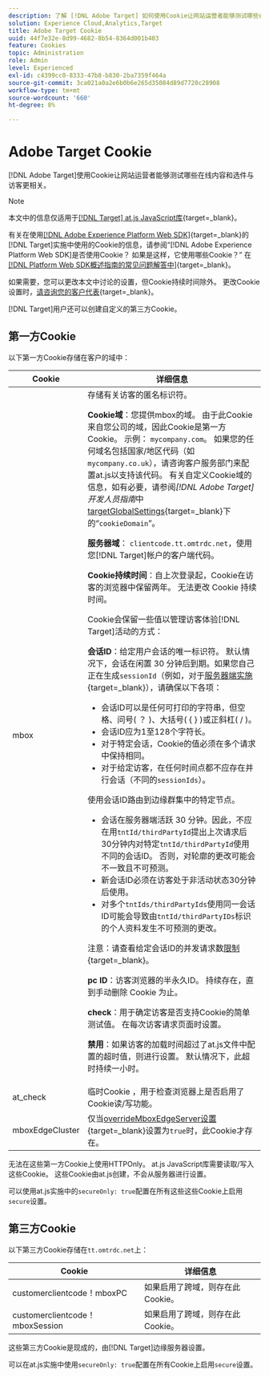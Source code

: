 ```yaml
---
description: 了解 [!DNL Adobe Target] 如何使用Cookie让网站运营者能够测试哪些在线内容和选件与访客更相关。
solution: Experience Cloud,Analytics,Target
title: Adobe Target Cookie
uuid: 44f7e32e-8d99-4682-8b54-8364d001b403
feature: Cookies
topic: Administration
role: Admin
level: Experienced
exl-id: c4399cc0-8333-47b8-b830-2ba7359f464a
source-git-commit: 3ca021a0a2e6b0b6e265d35084d89d7720c28908
workflow-type: tm+mt
source-wordcount: '660'
ht-degree: 8%

---
```


# Adobe Target Cookie

[!DNL Adobe Target]使用Cookie让网站运营者能够测试哪些在线内容和选件与访客更相关。

>[!NOTE]
>
>本文中的信息仅适用于[[!DNL Target] at.js JavaScript库](https://experienceleague.adobe.com/docs/target-dev/developer/client-side/at-js-implementation/functions-overview/targetglobalsettings.html?lang=zh-Hans){target=_blank}。
>
>有关在使用[[!DNL Adobe Experience Platform Web SDK]](https://experienceleague.adobe.com/docs/experience-platform/edge/home.html?lang=zh-Hans){target=_blank}的[!DNL Target]实施中使用的Cookie的信息，请参阅“[!DNL Adobe Experience Platform Web SDK]是否使用Cookie？ 如果是这样，它使用哪些Cookie？” 在[[!DNL Platform Web SDK概述指南的常见问题解答中]](https://experienceleague.adobe.com/docs/experience-platform/edge/web-sdk-faq.html?lang=zh-Hans){target=_blank}。
>
>如果需要，您可以更改本文中讨论的设置，但Cookie持续时间除外。 更改Cookie设置时，[请咨询您的客户代表](https://experienceleague.adobe.com/docs/target/using/cmp-resources-and-contact-information.html?lang=zh-Hans){target=_blank}。
>
>[!DNL Target]用户还可以创建自定义的第三方Cookie。

## 第一方Cookie

以下第一方Cookie存储在客户的域中：

| Cookie | 详细信息 |
| --- | --- |
| mbox | 存储有关访客的匿名标识符。<P>**Cookie域**：您提供mbox的域。 由于此Cookie来自您公司的域，因此Cookie是第一方Cookie。 示例： `mycompany.com`。 如果您的任何域名包括国家/地区代码（如`mycompany.co.uk`），请咨询客户服务部门来配置at.js以支持该代码。 有关自定义Cookie域的信息，如有必要，请参阅&#x200B;*[!DNL Adobe Target]开发人员指南*&#x200B;中[targetGlobalSettings](https://experienceleague.adobe.com/docs/target-dev/developer/client-side/at-js-implementation/functions-overview/targetglobalsettings.html?lang=zh-Hans){target=_blank}下的“`cookieDomain`”。<P>**服务器域**： `clientcode.tt.omtrdc.net`，使用您[!DNL Target]帐户的客户端代码。<P>**Cookie持续时间**：自上次登录起，Cookie在访客的浏览器中保留两年。 无法更改 Cookie 持续时间。<P>Cookie会保留一些值以管理访客体验[!DNL Target]活动的方式：<P>**会话ID**：给定用户会话的唯一标识符。 默认情况下，会话在闲置 30 分钟后到期。如果您自己正在生成`sessionId`（例如，对于[服务器端实施](https://experienceleague.adobe.com/docs/target-dev/developer/server-side/server-side-overview.html?lang=zh-Hans){target=_blank}），请确保以下各项：<ul><li>会话ID可以是任何可打印的字符串，但空格、问号( ？ )、大括号( { } )或正斜杠( / )。</li><li>会话ID应为1至128个字符长。</li><li>对于特定会话，Cookie的值必须在多个请求中保持相同。</li><li>对于给定访客，在任何时间点都不应存在并行会话（不同的`sessionIds`）。</li></ul>使用会话ID路由到边缘群集中的特定节点。<ul><li>会话在服务器端活跃 30 分钟。因此，不应在用`tntId/thirdPartyId`提出上次请求后30分钟内对特定`tntId/thirdPartyId`使用不同的会话ID。 否则，对轮廓的更改可能会不一致且不可预测。</li><li>新会话ID必须在访客处于非活动状态30分钟后使用。</li><li>对多个`tntIds/thirdPartyIds`使用同一会话ID可能会导致由`tntId/thirdPartyIDs`标识的个人资料发生不可预测的更改。</li></ul>注意：请查看给定会话ID的并发请求数[限制](https://experienceleague.adobe.com/docs/target/using/troubleshoot/target-limits.html?lang=zh-Hans#content-delivery){target=_blank}。<P>**pc ID**：访客浏览器的半永久ID。 持续存在，直到手动删除 Cookie 为止。<P>**check**：用于确定访客是否支持Cookie的简单测试值。 在每次访客请求页面时设置。<P>**禁用**：如果访客的加载时间超过了at.js文件中配置的超时值，则进行设置。 默认情况下，此超时持续一小时。 |
| at_check | 临时Cookie ，用于检查浏览器上是否启用了Cookie读/写功能。 |
| mboxEdgeCluster | 仅当[overrideMboxEdgeServer设置](https://experienceleague.adobe.com/docs/target-dev/developer/client-side/at-js-implementation/functions-overview/targetglobalsettings.html?lang=zh-Hans){target=_blank}设置为`true`时，此Cookie才存在。 |

无法在这些第一方Cookie上使用HTTPOnly。 at.js JavaScript库需要读取/写入这些Cookie。 这些Cookie由at.js创建，不会从服务器进行设置。

可以使用at.js实施中的`secureOnly: true`配置在所有这些这些Cookie上启用`secure`设置。

## 第三方Cookie

以下第三方Cookie存储在`tt.omtrdc.net`上：

| Cookie | 详细信息 |
| --- | --- |
| customerclientcode！mboxPC | 如果启用了跨域，则存在此Cookie。 |
| customerclientcode！mboxSession | 如果启用了跨域，则存在此Cookie。 |

这些第三方Cookie是现成的，由[!DNL Target]边缘服务器设置。

可以在at.js实施中使用`secureOnly: true`配置在所有Cookie上启用`secure`设置。